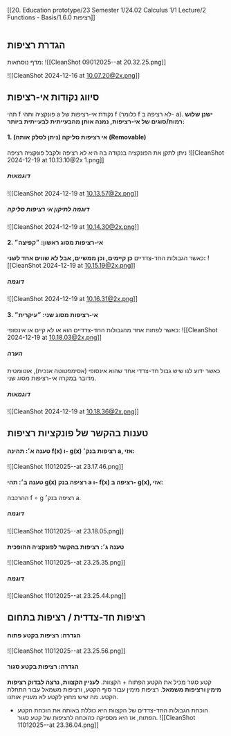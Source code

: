 [[20. Education prototype/23 Semester 1/24.02 Calculus 1/1 Lecture/2 Functions - Basis/1.6.0 רציפות]]
```table-of-contents
```
## הגדרת רציפות
מדף נוסחאות:
![[CleanShot 09012025--at 20.32.25.png]]

![[CleanShot 2024-12-16 at 10.07.20@2x.png]]
## סיווג נקודות אי-רציפות
תהי f פונקציה ותהי a נקודת אי-רציפות של f (כלומר f לא רציפה ב- a).
**ישנן שלוש רמות/סוגים של אי-רציפות, נמנה אותן מהבעייתית לבעייתית ביותר:**
#### 1. אי רציפות סליקה (ניתן לסלק אותה) (Removable)
ניתן לתקן את הפונקציה בנקודה בה היא לא רציפה ולקבל פונקציה רציפה
![[CleanShot 2024-12-19 at 10.13.10@2x 1.png]]
##### דוגמאות
![[CleanShot 2024-12-19 at 10.13.57@2x.png]]
##### דוגמה לתיקון אי רציפות סליקה
![[CleanShot 2024-12-19 at 10.14.30@2x.png]]
#### 2. אי-רציפות מסוג ראשון: ״קפיצה״
כאשר הגבולות החד-צדדיים **כן קיימים, וכן ממשיים, אבל לא שווים אחד לשני:**
![[CleanShot 2024-12-19 at 10.15.19@2x.png]]
##### דוגמה
![[CleanShot 2024-12-19 at 10.16.31@2x.png]]
#### 3. אי-רציפות מסוג שני: ״עיקרית״
כאשר לפחות אחד מהגבולות החד-צדדיים הוא או לא קיים או אינסופי:
![[CleanShot 2024-12-19 at 10.18.03@2x.png]]
##### הערה
כאשר ידוע לנו שיש גבול חד-צדדי אחד שהוא אינסופי (אסימפטוטה אנכית), אוטומטית מדובר במקרה אי-רציפות מסוג שני.
##### דוגמאות
![[CleanShot 2024-12-19 at 10.18.36@2x.png]]
## טענות בהקשר של פונקציות רציפות
#### טענה א׳: תהינה f(x) ו- g(x) רציפות בנק׳ a, אזי:
![[CleanShot 11012025--at 23.17.46.png]]
#### טענה ב׳: תהי g(x) רציפה בנק a ו- f(x) רציפה ב- g(x), אזי:
ההרכבה f ∘ g רציפה בנק׳ a.
##### דוגמה
![[CleanShot 11012025--at 23.18.05.png]]
#### טענה ג׳: רציפות בהקשר לפונקציה ההופכית
![[CleanShot 11012025--at 23.25.35.png]]
##### דוגמה
![[CleanShot 11012025--at 23.25.44.png]]
## רציפות חד-צדדית / רציפות בתחום
#### הגדרה: רציפות בקטע פתוח
![[CleanShot 11012025--at 23.25.56.png]]
#### הגדרה: רציפות בקטע סגור
קטע סגור מכיל את הקטע הפתוח + הקצוות.
**לעניין הקצוות, נרצה לבדוק רציפות מימין ורציפות משמאל**.
רציפות מימין עבור סוף הקטע, ורציפות משמאל עבור התחלת הקטע. מה שיש מחוץ לקטע לא מעניין אותנו.
- הוכחת הגבולות החד-צדדים של הקצוות היא כוללת באותה את הוכחת הקטע הפתוח, אז היא מספיקה כהוכחה לרציפות של קטע סגור.
![[CleanShot 11012025--at 23.36.04.png]]
